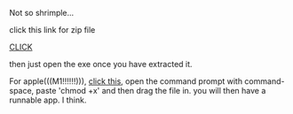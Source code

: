 Not so shrimple...

click this link for zip file

[CLICK](https://github.com/SourestOfLemons/Gamble/blob/main/build/Windows/Windows.zip?raw=true)

then just open the exe once you have extracted it.



For apple(((M1!!!!!!))), 
[click this](https://github.com/SourestOfLemons/Gamble/blob/main/build/Apple/Button%20(1)?raw=true), open the command prompt with command-space, paste 'chmod +x' and then drag the file in. you will then have a runnable app. I think.
